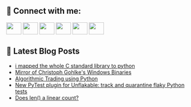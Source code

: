 ## 🔎 Connect with me:
[<img height="32" width="40" src="https://cdn.jsdelivr.net/npm/simple-icons@v5/icons/telegram.svg" />](https://t.me/bullbesh)
[<img height="32" width="40" src="https://cdn.jsdelivr.net/npm/simple-icons@v5/icons/vk.svg" />](https://vk.com/bullbesh)
[<img height="32" width="40" src="https://cdn.jsdelivr.net/npm/simple-icons@v5/icons/twitter.svg" />](https://twitter.com/bullbesh1)
[<img height="32" width="40" src="https://cdn.jsdelivr.net/npm/simple-icons@v5/icons/instagram.svg" />](https://www.instagram.com/bullbesh)
[<img height="32" width="40" src="https://cdn.jsdelivr.net/npm/simple-icons@v5/icons/reddit.svg" />](https://www.reddit.com/user/bullbesh)
[<img height="32" width="40" src="https://cdn.jsdelivr.net/npm/simple-icons@v5/icons/youtube.svg" />](https://www.youtube.com/channel/UCtfjRs6uzgq5mfm8S06WTcg)

## 📕 Latest Blog Posts
<!-- BLOG-POST-LIST:START -->
- [i mapped the whole C standard library to python](https://www.reddit.com/r/Python/comments/vd6yt2/i_mapped_the_whole_c_standard_library_to_python/)
- [Mirror of Christoph Gohlke&#39;s Windows Binaries](https://www.reddit.com/r/Python/comments/vd6b6q/mirror_of_christoph_gohlkes_windows_binaries/)
- [Algorithmic Trading using Python](https://www.reddit.com/r/Python/comments/vd5nyb/algorithmic_trading_using_python/)
- [New PyTest plugin for Unflakable: track and quarantine flaky Python tests](https://www.reddit.com/r/Python/comments/vd5ac5/new_pytest_plugin_for_unflakable_track_and/)
- [Does len&lpar;&rpar; a linear count?](https://www.reddit.com/r/Python/comments/vd4w22/does_len_a_linear_count/)
<!-- BLOG-POST-LIST:END -->

